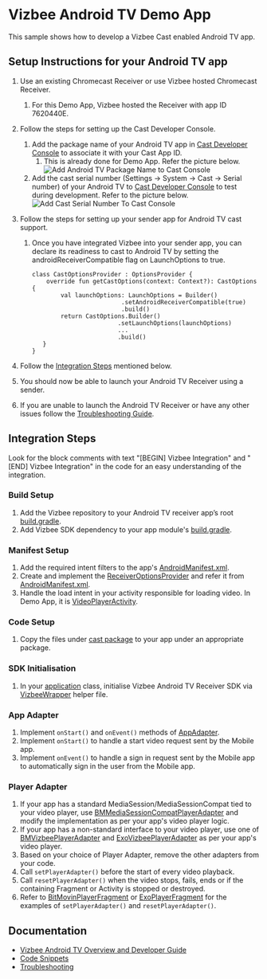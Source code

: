 # Vizbee Android TV Demo App

This sample shows how to develop a Vizbee Cast enabled Android TV app.

## Setup Instructions for your Android TV app
1. Use an existing Chromecast Receiver or use Vizbee hosted Chromecast Receiver.
   1. For this Demo App, Vizbee hosted the Receiver with app ID 7620440E.
2. Follow the steps for setting up the Cast Developer Console.
   1. Add the package name of your Android TV app in [Cast Developer Console](https://cast.google.com/publish) to associate it with your Cast App ID.
      1. This is already done for Demo App. Refer the picture below.
      ![Add Android TV Package Name to Cast Console](https://vzb-origin.s3.amazonaws.com/images/integration/androidtv/CastConsoleDemoPackageName.png)
   2. Add the cast serial number (Settings -> System -> Cast -> Serial number) of your Android TV to [Cast Developer Console](https://cast.google.com/publish) to test during development. Refer to the picture below.
      ![Add Cast Serial Number To Cast Console](https://vzb-origin.s3.amazonaws.com/images/integration/androidtv/AddCastSerialNumberToCastConsole.png)
   
3. Follow the steps for setting up your sender app for Android TV cast support.
   1. Once you have integrated Vizbee into your sender app, you can declare its readiness to cast 
      to Android TV by setting the androidReceiverCompatible flag on LaunchOptions to true.
      ```
      class CastOptionsProvider : OptionsProvider {
          override fun getCastOptions(context: Context?): CastOptions {
              val launchOptions: LaunchOptions = Builder()
                               .setAndroidReceiverCompatible(true)
                               .build()
              return CastOptions.Builder()
                              .setLaunchOptions(launchOptions)
                              ...
                              .build()
         }
      }
4. Follow the [Integration Steps](#integration-steps) mentioned below.
5. You should now be able to launch your Android TV Receiver using a sender.
6. If you are unable to launch the Android TV Receiver or have any other issues follow the [Troubleshooting Guide](https://console.vizbee.tv/app/vzb2000001/develop/guides/firetv-androidtv-troubleshooting-snippets).

## Integration Steps
Look for the block comments with text "[BEGIN] Vizbee Integration" and "[END] Vizbee Integration" in the code for an easy understanding of the integration.

### Build Setup
1. Add the Vizbee repository to your Android TV receiver app’s root [build.gradle](/build.gradle).
2. Add Vizbee SDK dependency to your app module's [build.gradle](/app/build.gradle).

### Manifest Setup
1. Add the required intent filters to the app's [AndroidManifest.xml](/app/src/main/AndroidManifest.xml).
2. Create and implement the [ReceiverOptionsProvider](/app/src/main/java/tv/vizbee/demo/atvreceiver/cast/CastReceiverOptionsProvider.java) and refer it from [AndroidManifest.xml](/app/src/main/AndroidManifest.xml).
3. Handle the load intent in your activity responsible for loading video. In Demo App, it is [VideoPlayerActivity](/app/src/main/java/tv/vizbee/demo/atvreceiver/ui/VideoPlayerActivity.java).

### Code Setup
1. Copy the files under [cast package](/app/src/main/java/tv/vizbee/demo/atvreceiver/cast) to your app under an appropriate package.

### SDK Initialisation
1. In your [application](/app/src/main/java/tv/vizbee/demo/atvreceiver/ATVVZBDemoApplication.java) class, initialise Vizbee Android TV Receiver SDK via [VizbeeWrapper](/app/src/main/java/tv/vizbee/demo/atvreceiver/cast/VizbeeWrapper.java) helper file.

### App Adapter
1. Implement `onStart()` and `onEvent()` methods of [AppAdapter](app/src/main/java/tv/vizbee/demo/atvreceiver/cast/AppAdapter.java).
2. Implement `onStart()` to handle a start video request sent by the Mobile app.
3. Implement `onEvent()` to handle a sign in request sent by the Mobile app to automatically sign in the user from the Mobile app.

### Player Adapter
1. If your app has a standard MediaSession/MediaSessionCompat tied to your video player, use [BMMediaSessionCompatPlayerAdapter](app/src/main/java/tv/vizbee/demo/atvreceiver/cast/bitmovinplayer/BMMediaSessionCompatPlayerAdapter.java) and modify the implementation as per your app's video player logic.
2. If your app has a non-standard interface to your video player, use one of [BMVizbeePlayerAdapter](app/src/main/java/tv/vizbee/demo/atvreceiver/cast/bitmovinplayer/BMVizbeePlayerAdapter.java) and [ExoVizbeePlayerAdapter](app/src/main/java/tv/vizbee/demo/atvreceiver/cast/bitmovinplayer/BMVizbeePlayerAdapter.java) as per your app's video player.
3. Based on your choice of Player Adapter, remove the other adapters from your code.
4. Call `setPlayerAdapter()` before the start of every video playback.
5. Call `resetPlayerAdapter()` when the video stops, fails, ends or if the containing Fragment or Activity is stopped or destroyed.
6. Refer to [BitMovinPlayerFragment](app/src/main/java/tv/vizbee/demo/atvreceiver/player/BitMovinPlayerFragment.java) or [ExoPlayerFragment](app/src/main/java/tv/vizbee/demo/atvreceiver/player/ExoPlayerFragment.java) for the examples of `setPlayerAdapter()` and `resetPlayerAdapter()`.


## Documentation
* [Vizbee Android TV Overview and Developer Guide](https://console.vizbee.tv/app/vzb2000001/develop/guides/firetv-androidtv-sdk)
* [Code Snippets](https://console.vizbee.tv/app/vzb2000001/develop/guides/firetv-androidtv-snippets)
* [Troubleshooting](https://console.vizbee.tv/app/vzb2000001/develop/guides/firetv-androidtv-troubleshooting-snippets)
